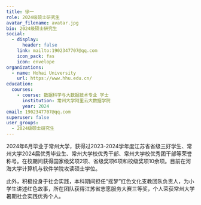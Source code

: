 ```yaml
---
title: 徐一
role: 2024级硕士研究生
avatar_filename: avatar.jpg
bio: 2024级硕士研究生
social:
  - display:
      header: false
    link: mailto:1902347707@qq.com
    icon_pack: fas
    icon: envelope
organizations:
  - name: Hohai University
    url: https://www.hhu.edu.cn/
education:
  courses:
    - course: 数据科学与大数据技术专业 学士
      institution: 常州大学阿里云大数据学院
      year: 2024
email: 1902347707@qq.com
superuser: false
user_groups:
  - 2024级硕士研究生
---
```

2024年6月毕业于常州大学，获得过2023-2024学年度江苏省省级三好学生、常州大学2024届优秀毕业生、常州大学校优秀干部、常州大学校优秀团干部等荣誉称号。在校期间获得国家级奖项2项、省级奖项6项和校级奖项10余项。目前在河海大学计算机与软件学院攻读硕士学位。

此外，积极投身于社会实践，本科期间担任“摇梦”红色文化支教团队负责人，为小学生讲述红色故事，所在团队获得江苏省志愿服务大赛三等奖，个人荣获常州大学暑期社会实践优秀个人。
